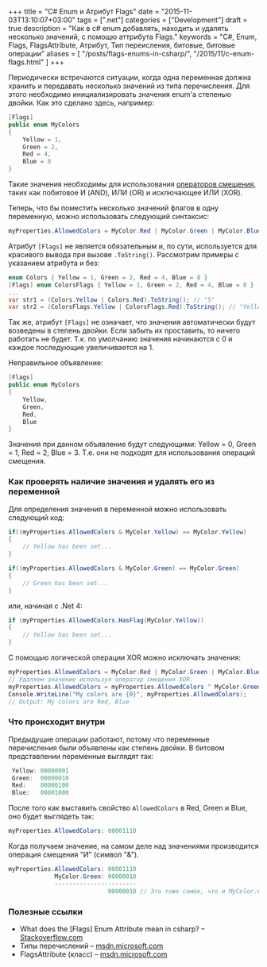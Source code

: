 +++
title = "C# Enum и Атрибут Flags"
date = "2015-11-03T13:10:07+03:00"
tags = [".net"]
categories = ["Development"]
draft = true
description = "Как в c# enum добавлять, находить и удалять несколько значений, с помощю аттрибута Flags."
keywords = "C#, Enum, Flags, FlagsAttribute, Атрибут, Тип переисления, битовые, битовые операции"
aliases = [
    "/posts/flags-enums-in-csharp/",
    "/2015/11/c-enum-flags.html"
]
+++

Периодически встречаются ситуации, когда одна переменная должна хранить и передавать несколько значений из типа перечисления. Для этого необходимо инициализировать значения enum'a степенью двойки. Как это сделано здесь, например:
``` csharp
[Flags]
public enum MyColors
{
    Yellow = 1,
    Green = 2,
    Red = 4,
    Blue = 8
}
```

Такие значения необходимы для использования [операторов смещения](https://ru.wikipedia.org/wiki/%D0%91%D0%B8%D1%82%D0%BE%D0%B2%D1%8B%D0%B5_%D0%BE%D0%BF%D0%B5%D1%80%D0%B0%D1%86%D0%B8%D0%B8), таких как побитовое И (AND), ИЛИ (OR) и исключающее ИЛИ (XOR).

Теперь, что бы поместить несколько значений флагов в одну переменную, можно использовать следующий синтаксис:
``` csharp
myProperties.AllowedColors = MyColor.Red | MyColor.Green | MyColor.Blue;
```

Атрибут `[Flags]` не является обязательным и, по сути, используется для красивого вывода при вызове `.ToString()`. Рассмотрим примеры с указанием атрибута и без:
``` csharp
enum Colors { Yellow = 1, Green = 2, Red = 4, Blue = 8 }
[Flags] enum ColorsFlags { Yellow = 1, Green = 2, Red = 4, Blue = 8 }
...
var str1 = (Colors.Yellow | Colors.Red).ToString(); // "5"
var str2 = (ColorsFlags.Yellow | ColorsFlags.Red).ToString(); // "Yellow, Red"
```

Так же, атрибут `[Flags]` не означает, что значения автоматически будут возведены в степень двойки. Если забыть их проставить, то ничего работать не будет. Т.к. по умолчанию значения начинаются с 0 и каждое последующие увеличивается на 1.

Неправильное объявление:
``` csharp
[Flags]
public enum MyColors
{
    Yellow,
    Green,
    Red,
    Blue
}
```

Значения при данном объявление будут следующими: Yellow = 0, Green = 1, Red = 2, Blue = 3. Т.е. они не подходят для использования операций смещения.

### Как проверять наличие значения и удалять его из переменной
Для определения значения в переменной можно использовать следующий код:
``` csharp
if((myProperties.AllowedColors & MyColor.Yellow) == MyColor.Yellow)
{
    // Yellow has been set...
}

if((myProperties.AllowedColors & MyColor.Green) == MyColor.Green)
{
    // Green has been set...
}
```

или, начиная с .Net 4:
``` csharp
if (myProperties.AllowedColors.HasFlag(MyColor.Yellow))
{
    // Yellow has been set...
}
```

С помощью логической операции XOR можно исключать значения:
``` csharp
myProperties.AllowedColors = MyColor.Red | MyColor.Green | MyColor.Blue;
// Удаляем значение используя оператор смещения XOR.
myProperties.AllowedColors = myProperties.AllowedColors ^ MyColor.Green;
Console.WriteLine("My colors are {0}", myProperties.AllowedColors);
// Output: My colors are Red, Blue
```

### Что происходит внутри
Предыдущие операции работают, потому что переменные перечисления были объявлены как степень двойки. В битовом представлении переменные выглядят так:
``` csharp
 Yellow: 00000001
 Green:  00000010
 Red:    00000100
 Blue:   00001000
```

После того как выставить свойство `AllowedColors` в Red, Green и Blue, оно будет выглядеть так:
``` csharp
myProperties.AllowedColors: 00001110
```

Когда получаем значение, на самом деле над значениями производится операция смещения "И" (символ "&").
``` csharp
myProperties.AllowedColors: 00001110
             MyColor.Green: 00000010
             -----------------------
                            00000010 // Это тоже самое, что и MyColor.Green!
```

### Полезные ссылки
- What does the [Flags] Enum Attribute mean in csharp? – [Stackoverflow.com](http://stackoverflow.com/questions/8447/what-does-the-flags-enum-attribute-mean-in-c)
- Типы перечислений – [msdn.microsoft.com](https://msdn.microsoft.com/ru-ru/library/cc138362.aspx)
- FlagsAttribute (класс) – [msdn.microsoft.com](https://msdn.microsoft.com/ru-ru/library/system.flagsattribute(v=vs.110).aspx)
